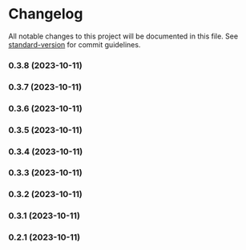 # Changelog

All notable changes to this project will be documented in this file. See [standard-version](https://github.com/conventional-changelog/standard-version) for commit guidelines.

### 0.3.8 (2023-10-11)

### 0.3.7 (2023-10-11)

### 0.3.6 (2023-10-11)

### 0.3.5 (2023-10-11)

### 0.3.4 (2023-10-11)

### 0.3.3 (2023-10-11)

### 0.3.2 (2023-10-11)

### 0.3.1 (2023-10-11)

### 0.2.1 (2023-10-11)
